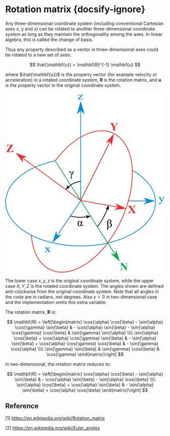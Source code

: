# Rotation matrix {docsify-ignore}

Any three-dimensional coordinate system (including conventional Cartesian axes x, y and z) can be rotated to another three-dimensional coordinate system as long as they maintain the orthogonality among the axes. In linear algebra, this is called the change of basis. 

Thus any property described as a vector in three-dimensional axes could be rotated to a new set of axes:

$$ \hat{\mathbf{u}} = \mathbf{R}^{-1} \mathbf{u} $$

where $\hat{\mathbf{u}}$ is the property vector (for example velocity or acceleration) in a rotated coordinate system, $\mathbf{R}$ is the rotation matrix, and $\mathbf{u}$ is the property vector in the original coordinate system.

![alt text](Eulerangles.png "Euler Angles convention in the code")

The lower case $x, y, z$ is the original coordinate system, while the upper case $X, Y, Z$ is the rotated coordinate system. The angles shown are defined anti-clockwise from the original coordinate system. Note that all angles in the code are in radians, not degrees. Also $\gamma = 0$ in two-dimensional case and the implementation omits this extra variable. 

The rotation matrix, $\mathbf{R}$ is:

$$
\mathbf{R} = \left[\begin{matrix} \cos{\alpha} \cos{\beta} - \sin{\alpha} \cos{\gamma} \sin{\beta} & - \cos{\alpha} \sin{\beta} - \sin{\alpha} \cos{\gamma} \cos{\beta} & \sin{\gamma} \sin{\alpha} \\\\ \sin{\alpha} \cos{\beta} + \cos{\alpha} \cos{\gamma} \sin{\beta} &  - \sin{\alpha} \sin{\beta} + \cos{\alpha} \cos{\gamma} \cos{\beta} & - \sin{\gamma} \cos{\alpha} \\\\ \sin{\gamma} \sin{\beta} & \sin{\gamma} \cos{\beta} & \cos{\gamma} \end{matrix}\right]
$$

In two-dimensional, the rotation matrix reduces to:

$$
\mathbf{R} = \left[\begin{matrix} \cos{\alpha} \cos{\beta} - \sin{\alpha} \sin{\beta} & - \cos{\alpha} \sin{\beta} - \sin{\alpha} \cos{\beta} \\\\ \sin{\alpha} \cos{\beta} + \cos{\alpha} \sin{\beta} & - \sin{\alpha} \sin{\beta} + \cos{\alpha} \cos{\beta} \end{matrix}\right]
$$

## Reference

[1] https://en.wikipedia.org/wiki/Rotation_matrix

[2] https://en.wikipedia.org/wiki/Euler_angles


